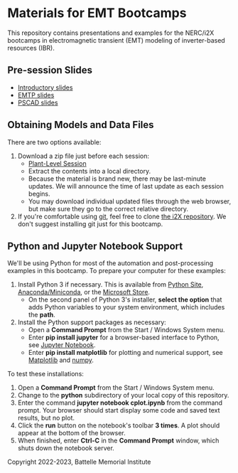 # Materials for EMT Bootcamps 

This repository contains presentations and examples for the NERC/i2X
bootcamps in electromagnetic transient (EMT) modeling of inverter-based
resources (IBR).

## Pre-session Slides

- [Introductory slides](EMT_Bootcamp_July_27.pdf)
- [EMTP slides](EMTP/EMTP_training_session_1.pdf)
- [PSCAD slides](PSCAD)

## Obtaining Models and Data Files

There are two options available:

1. Download a zip file just before each session:
   - [Plant-Level Session](Plant-Level.zip)
   - Extract the contents into a local directory.
   - Because the material is brand new, there may be last-minute updates. We will announce the time of last update as each session begins.
   - You may download individual updated files through the web browser, but make sure they go to the correct relative directory.
2. If you're comfortable using [git](https://git-scm.com/download/win), feel free to clone [the i2X repository](https://github.com/pnnl/i2x/tree/develop). We don't suggest installing git just for this bootcamp.

## Python and Jupyter Notebook Support

We'll be using Python for most of the automation and post-processing
examples in this bootcamp. To prepare your computer for these examples:

1. Install Python 3 if necessary. This is available from [Python Site](https://python.org), 
   [Anaconda/Miniconda](https://www.anaconda.com/), or the 
   [Microsoft Store](https://apps.microsoft.com/store/detail/python-310/9PJPW5LDXLZ5).
   - On the second panel of Python 3's installer, **select the option** that adds Python variables to your system environment, which includes the **path**.
2. Install the Python support packages as necessary:
   - Open a **Command Prompt** from the Start / Windows System menu.
   - Enter **pip install jupyter** for a browser-based interface to Python, see [Jupyter Notebook](https://jupyter.org).
   - Enter **pip install matplotlib** for plotting and numerical support, see [Matplotlib](https://matplotlib.org/) and [numpy](https://numpy.org/doc/stable/user/index.html).

To test these installations:

1. Open a **Command Prompt** from the Start / Windows System menu.
2. Change to the **python** subdirectory of your local copy of this repository.
3. Enter the command **jupyter notebook cplot.ipynb** from the command prompt. Your browser should start display some code and saved text results, but no plot.
4. Click the **run** button on the notebook's toolbar **3 times**.  A plot should appear at the bottom of the browser.
5. When finished, enter **Ctrl-C** in the **Command Prompt** window, which shuts down the notebook server.

Copyright 2022-2023, Battelle Memorial Institute

